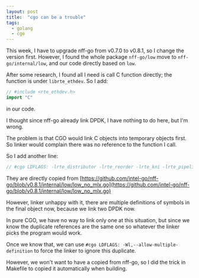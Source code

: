 ```yaml
---
layout: post
title:  "cgo can be a trouble"
tags:
  - golang
  - cgo
---
```


This week, I have to upgrade nff-go from v0.7.0 to v0.8.1, so I change the version first. However, I found the whole package `nff-go/low` move to `nff-go/internal/low`, and our code directly based on `low`.

After some research, I found all I need is call C function directly; the function is under `librte_ethdev`. So I add:

```go
// #include <rte_ethdev.h>
import "C"
```

in our code.

I thought since nff-go already link DPDK, I have nothing to do here, but I'm wrong.

The problem is that CGO would link C objects into temporary objects first. So linker would complain there was no reference to the function I call.

So I add another line:

```go
// #cgo LDFLAGS: -lrte_distributor -lrte_reorder -lrte_kni -lrte_pipeline -lrte_table -lrte_port -lrte_timer -lrte_jobstats -lrte_lpm -lrte_power -lrte_acl -lrte_meter -lrte_sched -lrte_vhost -lrte_ip_frag -lrte_cfgfile -Wl,--whole-archive -Wl,--start-group -lrte_kvargs -lrte_mbuf -lrte_hash -lrte_ethdev -lrte_mempool -lrte_ring -lrte_mempool_ring -lrte_eal -lrte_cmdline -lrte_net -lrte_bus_pci -lrte_pci -lrte_bus_vdev -lrte_timer -lrte_pmd_bond -lrte_pmd_vmxnet3_uio -lrte_pmd_virtio -lrte_pmd_cxgbe -lrte_pmd_enic -lrte_pmd_i40e -lrte_pmd_fm10k -lrte_pmd_ixgbe -lrte_pmd_e1000 -lrte_pmd_ena -lrte_pmd_ring -lrte_pmd_af_packet -lrte_pmd_null -Wl,--end-group -Wl,--no-whole-archive -lrt -lm -ldl -lnuma
```

They are directly copied from [https://github.com/intel-go/nff-go/blob/v0.8.1/internal/low/low_no_mlx.go](https://github.com/intel-go/nff-go/blob/v0.8.1/internal/low/low_no_mlx.go)

However, linker unhappy with it, there are multiple definitions of symbols in the final object now, because we link two DPDK now.

In pure CGO, we have no way to link only one at this situation, but since we know the duplicate references are the same one so whatever the linker picks the program would work.

Once we know that, we can use `#cgo LDFLAGS: -Wl,--allow-multiple-definition` to force the linker to ignore this duplicate.

However, we won't want to have a copied from nff-go, so I did the trick in Makefile to copied it automatically when building.<Paste>
